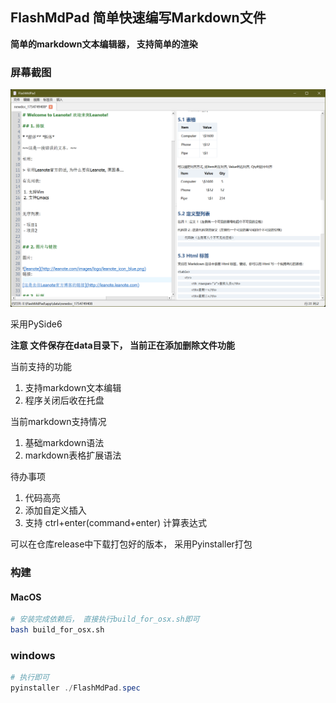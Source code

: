 ## FlashMdPad 简单快速编写Markdown文件

**简单的markdown文本编辑器， 支持简单的渲染**

### 屏幕截图
![](screenshot/MainWindow.png)



采用PySide6

**注意 文件保存在data目录下， 当前正在添加删除文件功能**

当前支持的功能

1. 支持markdown文本编辑
2. 程序关闭后收在托盘

当前markdown支持情况

1. 基础markdown语法
2. markdown表格扩展语法


待办事项
1. 代码高亮
2. 添加自定义插入
3. 支持 ctrl+enter(command+enter) 计算表达式

可以在仓库release中下载打包好的版本， 采用Pyinstaller打包


### 构建

#### MacOS
```bash
# 安装完成依赖后， 直接执行build_for_osx.sh即可
bash build_for_osx.sh
```
### windows
```powershell
# 执行即可
pyinstaller ./FlashMdPad.spec
```